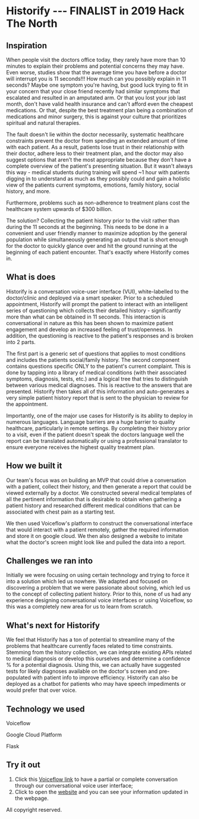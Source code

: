 # Historify --- FINALIST in 2019 Hack The North

## Inspiration
When people visit the doctors office today, they rarely have more than 10 minutes to explain their problems and potential concerns they may have. Even worse, studies show that the average time you have before a doctor will interrupt you is 11 seconds!!! How much can you possibly explain in 11 seconds? Maybe one symptom you're having, but good luck trying to fit in your concern that your close friend recently had similar symptoms that escalated and resulted in an amputated arm. Or that you lost your job last month, don't have valid health insurance and can't afford even the cheapest medications. Or that, despite the best treatment plan being a combination of medications and minor surgery, this is against your culture that prioritizes spiritual and natural therapies.

The fault doesn't lie within the doctor necessarily, systematic healthcare constraints prevent the doctor from spending an extended amount of time with each patient. As a result, patients lose trust in their relationship with their doctor, adhere less to their treatment plan, and the doctor may also suggest options that aren't the most appropriate because they don't have a complete overview of the patient's presenting situation. But it wasn't always this way - medical students during training will spend ~1 hour with patients digging in to understand as much as they possibly could and gain a holistic view of the patients current symptoms, emotions, family history, social history, and more.

Furthermore, problems such as non-adherence to treatment plans cost the healthcare system upwards of $300 billion.

The solution? Collecting the patient history prior to the visit rather than during the 11 seconds at the beginning. This needs to be done in a convenient and user friendly manner to maximize adoption by the general population while simultaneously generating an output that is short enough for the doctor to quickly glance over and hit the ground running at the beginning of each patient encounter. That's exactly where Historify comes in.


## What is does
Historify is a conversation voice-user interface (VUI), white-labelled to the doctor/clinic and deployed via a smart speaker. Prior to a scheduled appointment, Historify will prompt the patient to interact with an intelligent series of questioning which collects their detailed history - significantly more than what can be obtained in 11 seconds. This interaction is conversational in nature as this has been shown to maximize patient engagement and develop an increased feeling of trust/openness. In addition, the questioning is reactive to the patient's responses and is broken into 2 parts.

The first part is a generic set of questions that applies to most conditions and includes the patients social/family history. The second component contains questions specific ONLY to the patient's current complaint. This is done by tapping into a library of medical conditions (with their associated symptoms, diagnosis, tests, etc.) and a logical tree that tries to distinguish between various medical diagnoses. This is reactive to the answers that are presented. Historify then takes all of this information and auto-generates a very simple patient history report that is sent to the physician to review for the appointment.

Importantly, one of the major use cases for Historify is its ability to deploy in numerous languages. Language barriers are a huge barrier to quality healthcare, particularly in remote settings. By completing their history prior to a visit, even if the patient doesn't speak the doctors language well the report can be translated automatically or using a professional translator to ensure everyone receives the highest quality treatment plan.

## How we built it
Our team's focus was on building an MVP that could drive a conversation with a patient, collect their history, and then generate a report that could be viewed externally by a doctor. We constructed several medical templates of all the pertinent information that is desirable to obtain when gathering a patient history and researched different medical conditions that can be associated with chest pain as a starting test.

We then used Voiceflow's platform to construct the conversational interface that would interact with a patient remotely, gather the required information and store it on google cloud. We then also designed a website to imitate what the doctor's screen might look like and pulled the data into a report.

## Challenges we ran into
Initially we were focusing on using certain technology and trying to force it into a solution which led us nowhere. We adapted and focused on discovering a problem that we were passionate about solving, which led us to the concept of collecting patient history. Prior to this, none of us had any experience designing conversational voice interfaces or using Voiceflow, so this was a completely new area for us to learn from scratch.

## What's next for Historify
We feel that Historify has a ton of potential to streamline many of the problems that healthcare currently faces related to time constraints. Stemming from the history collection, we can integrate existing APIs related to medical diagnosis or develop this ourselves and determine a confidence % for a potential diagnosis. Using this, we can actually have suggested tests for likely diagnoses available on the doctor's screen and pre-populated with patient info to improve efficiency. Historify can also be deployed as a chatbot for patients who may have speech impediments or would prefer that over voice.

## Technology we used
Voiceflow

Google Cloud Platform

Flask

## Try it out
1. Click this [Voiceflow link](https://creator.voiceflow.com/demo/19007027740719) to have a partial or complete conversation through our conversational voice user interface;
2. Click to open the [website](https://cool-app-12345.appspot.com/) and you can see your information updated in the webpage.


All copyright reserved.
